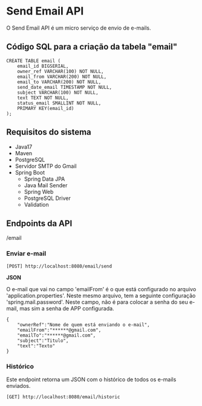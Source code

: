# Send Email API

<p>O Send Email API é um micro serviço de envio de e-mails.</p>

## Código SQL para a criação da tabela "email"
```
CREATE TABLE email (
    email_id BIGSERIAL,
    owner_ref VARCHAR(100) NOT NULL,
    email_from VARCHAR(200) NOT NULL,
    email_to VARCHAR(200) NOT NULL,
    send_date_email TIMESTAMP NOT NULL,
	subject VARCHAR(100) NOT NULL,
	text TEXT NOT NULL,
	status_email SMALLINT NOT NULL,
	PRIMARY KEY(email_id)
);
```

## Requisitos do sistema
 - Java17
 - Maven
 - PostgreSQL
 - Servidor SMTP do Gmail
 - Spring Boot
    - Spring Data JPA
    - Java Mail Sender 
    - Spring Web
    - PostgreSQL Driver
    - Validation

## Endpoints da API

/email
### Enviar e-mail
```
[POST] http://localhost:8080/email/send
```

**JSON**
<p>O e-mail que vai no campo 'emailFrom' é o que está configurado no arquivo 'application.properties'. Neste mesmo arquivo, tem a seguinte configuração 'spring.mail.password'. Neste campo, não é para colocar a senha do seu e-mail, mas sim a senha de APP configurada.</p>

```
{
	"ownerRef":"Nome de quem está enviando o e-mail",
	"emailFrom":"******@gmail.com",
	"emailTo":"******@gmail.com",
	"subject":"Titulo",
	"text":"Texto"
}
```

### Histórico
<P>Este endpoint retorna um JSON com o histórico de todos os e-mails enviados.</P>

```
[GET] http://localhost:8080/email/historic
```
